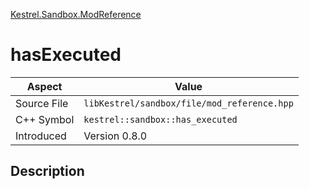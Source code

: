 [Kestrel.Sandbox.ModReference](index.md)
# hasExecuted
| Aspect | Value |
| --- | --- |
| Source File | `libKestrel/sandbox/file/mod_reference.hpp` |
| C++ Symbol | `kestrel::sandbox::has_executed` |
| Introduced | Version 0.8.0 |
## Description
